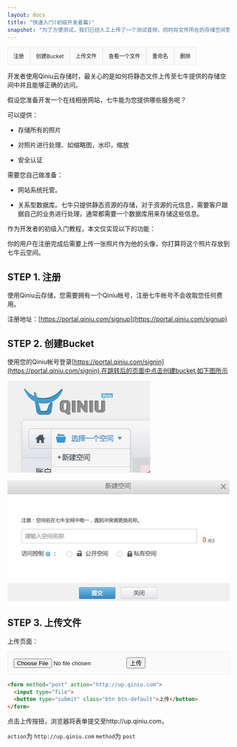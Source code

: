 ```yaml
---
layout: docs
title: "快速入门(初级开发者篇)"
snapshot: "为了方便测试，我们已经人工上传了一个测试音频，同时将文件所在的存储空间暂设为公开属性。公开属性表示我们上传的文件能够以 HTTP 的方式公开提供下载。"
---
```




<style type="text/css">
  .dd{
      display: block;
      padding: 12.5px;
      font-size: 12px;
      line-height: 15px;
      float: left;
      word-break: break-all;
      word-wrap: break-word;
      white-space: pre;
      white-space: pre-wrap;
      background-color: #fafafa;
      border: 1px solid #e9e9e9;
      border-top-right-radius: 3px;
      border-top-left-radius: 3px;
      border-bottom-right-radius: 3px;
      border-bottom-left-radius: 3px;
    }
    form{
      display: block;
      padding: 12.5px;
      font-size: 12px;
      line-height: 15px;
      background-color: #fafafa;
      border: 1px solid #e9e9e9;
      border-top-right-radius: 3px;
      border-top-left-radius: 3px;
      border-bottom-right-radius: 3px;
      border-bottom-left-radius: 3px;

    }
</style>

<div class="dd">注册</div>
<div class="dd">创建Bucket</div>
<div class="dd">上传文件</div>
<div class="dd">查看一个文件</div>
<div class="dd">重命名</div>
<div class="dd">删除</div>
<div style="clear:both"></div>


开发者使用Qiniu云存储时，最关心的是如何将静态文件上传至七牛提供的存储空间中并且能够正确的访问。

假设您准备开发一个在线相册网站，七牛能为您提供哪些服务呢？

可以提供：
  
  - 存储所有的照片

  - 对照片进行处理、如缩略图，水印，缩放

  - 安全认证

需要您自己做准备：
  
  - 网站系统托管。

  - 关系型数据库。七牛只提供静态资源的存储，对于资源的元信息，需要客户跟据自己的业务进行处理，通常都需要一个数据库用来存储这些信息。

作为开发者的初级入门教程，本文仅实现以下的功能：

你的用户在注册完成后需要上传一张照片作为他的头像，你打算将这个照片存放到七牛云空间。



<a name="signup"></a>

## STEP 1. 注册

使用Qiniu云存储，您需要拥有一个Qiniu帐号，注册七牛帐号不会收取您任何费用。


注册地址：[https://portal.qiniu.com/signup](https://portal.qiniu.com/signup)

<a name="mkbucket"></a>

## STEP 2. 创建Bucket

使用您的Qiniu帐号登录[https://portal.qiniu.com/signin](https://portal.qiniu.com/signin),在跳转后的页面中点击创建bucket,如下图所示

![创建bucket](img/signup1.png)

![创建bucket](img/mkbucket2.png)

## STEP 3. 上传文件

上传页面：


<form method="post" action="http://up.qiniu.com">
  <input id="token" name="token" value="iN7NgwM31j4-BZacMjPrOQBs34UG1maYCAQmhdCV:T4u6NJLv9-VpNZmfdEqAWUA_6SE=:eyJzY29wZSI6InF0ZXN0YnVja2V0OmhlbGxvcWluaXUiLCJkZWFkbGluZSI6MTcwMDQ3MjQwM30=" hidden="true">
  <input name="file" class="ipt" type="file" />
  <button type="submit" class="btn btn-default">上传</button>
</form>

``` html
<form method="post" action="http://up.qiniu.com">
  <input type="file">
  <button type="submit" class="btn btn-default">上传</button>
</form>
```

点击上传按扭，浏览器将表单提交至http://up.qiniu.com，

`action`为 `http://up.qiniu.com`
`method`为 `post`


